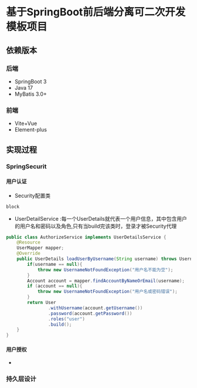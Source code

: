 # 基于SpringBoot前后端分离可二次开发模板项目
## 依赖版本
### 后端
* SpringBoot 3
* Java 17
* MyBatis 3.0+
### 前端
* Vite+Vue
* Element-plus 
## 实现过程
### SpringSecurit
#### 用户认证
* Security配置类
```java
block
```
* UserDetailService :每一个UserDetails就代表一个用户信息，其中包含用户的用户名和密码以及角色,只有当build完该类时，登录才被Security代理
```java
public class AuthorizeService implements UserDetailsService {
    @Resource
    UserMapper mapper;
    @Override
    public UserDetails loadUserByUsername(String username) throws UsernameNotFoundException {
        if(username == null){
            throw new UsernameNotFoundException("用户名不能为空");
        }
        Account account = mapper.findAccountByNameOrEmail(username);
        if (account == null){
            throw new UsernameNotFoundException("用户名或密码错误");
        }
        return User
                .withUsername(account.getUsername())
                .password(account.getPassword())
                .roles("user")
                .build();
    }
}
```
#### 用户授权
*
### 持久层设计
